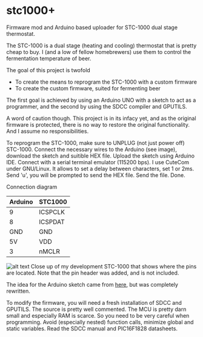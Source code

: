 stc1000+
========

Firmware mod and Arduino based uploader for STC-1000 dual stage thermostat.

The STC-1000 is a dual stage (heating and cooling) thermostat that is pretty cheap to buy. I (and a low of fellow homebrewers) use them to control the fermentation temperature of beer.

The goal of this project is twofold
 * To create the means to reprogram the STC-1000 with a custom firmware
 * To create the custom firmware, suited for fermenting beer

The first goal is achieved by using an Arduino UNO with a sketch to act as a programmer, and the second by using the SDCC compiler and GPUTILS. 

A word of caution though. This project is in its infacy yet, and as the original firmware is protected, there is no way to restore the original functionality. And I assume no responsibilities.

To reprogram the STC-1000, make sure to UNPLUG (not just power off) STC-1000. Connect the necessary wires to the Arduino (see image),  download the sketch and suitible HEX file. Upload the sketch using Arduino IDE. Connect with a serial terminal emulator (115200 bps). I use CuteCom under GNU/Linux. It allows to set a delay between characters, set 1 or 2ms. Send 'u', you will be prompted to send the HEX file. Send the file. Done.

Connection diagram

| Arduino | STC1000   |
|---------|-----------|
| 9       | ICSPCLK   |
| 8       | ICSPDAT   |
| GND     | GND       |
| 5V      | VDD       |
| 3       | nMCLR     |


![alt text](https://raw.github.com/matsstaff/stc1000p/master/stc1000_ICSP.jpg "STC-1000 connection header")
Close up of my development STC-1000 that shows where the pins are located. Note that the pin header was added, and is not included.

The idea for the Arduino sketch came from [here](http://forum.arduino.cc/index.php?topic=92929.0), but was completely rewritten.

To modify the firmware, you will need a fresh installation of SDCC and GPUTILS. The source is pretty well commented. The MCU is pretty darn small and especially RAM is scarce. So you need to be very careful when programming. Avoid (especially nested) function calls, minimize global and static variables. Read the SDCC manual and PIC16F1828 datasheets. 

